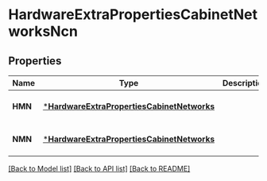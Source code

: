 # HardwareExtraPropertiesCabinetNetworksNcn

## Properties
Name | Type | Description | Notes
------------ | ------------- | ------------- | -------------
**HMN** | [***HardwareExtraPropertiesCabinetNetworks**](hardware_extra_properties_cabinet_networks.md) |  | [optional] [default to null]
**NMN** | [***HardwareExtraPropertiesCabinetNetworks**](hardware_extra_properties_cabinet_networks.md) |  | [optional] [default to null]

[[Back to Model list]](../README.md#documentation-for-models) [[Back to API list]](../README.md#documentation-for-api-endpoints) [[Back to README]](../README.md)

